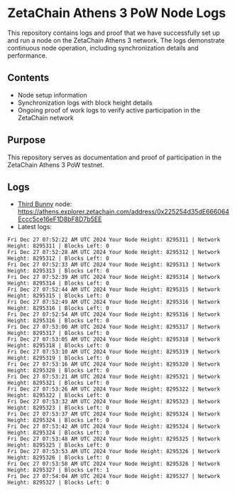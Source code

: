 # ZetaChain Athens 3 PoW Node Logs
This repository contains logs and proof that we have successfully set up and run a node on the ZetaChain Athens 3 network. The logs demonstrate continuous node operation, including synchronization details and performance.

## Contents
- Node setup information
- Synchronization logs with block height details
- Ongoing proof of work logs to verify active participation in the ZetaChain network

## Purpose
This repository serves as documentation and proof of participation in the ZetaChain Athens 3 PoW testnet.

## Logs

- [Third Bunny](https://thirdbunny.xyz/) node: https://athens.explorer.zetachain.com/address/0x225254d35dE666064Eccc5ce16eF1D8bF8D7b5EE
- Latest logs:
```
Fri Dec 27 07:52:22 AM UTC 2024 Your Node Height: 8295311 | Network Height: 8295311 | Blocks Left: 0
Fri Dec 27 07:52:28 AM UTC 2024 Your Node Height: 8295312 | Network Height: 8295312 | Blocks Left: 0
Fri Dec 27 07:52:33 AM UTC 2024 Your Node Height: 8295313 | Network Height: 8295313 | Blocks Left: 0
Fri Dec 27 07:52:39 AM UTC 2024 Your Node Height: 8295314 | Network Height: 8295314 | Blocks Left: 0
Fri Dec 27 07:52:44 AM UTC 2024 Your Node Height: 8295315 | Network Height: 8295315 | Blocks Left: 0
Fri Dec 27 07:52:49 AM UTC 2024 Your Node Height: 8295316 | Network Height: 8295316 | Blocks Left: 0
Fri Dec 27 07:52:54 AM UTC 2024 Your Node Height: 8295316 | Network Height: 8295316 | Blocks Left: 0
Fri Dec 27 07:53:00 AM UTC 2024 Your Node Height: 8295317 | Network Height: 8295317 | Blocks Left: 0
Fri Dec 27 07:53:05 AM UTC 2024 Your Node Height: 8295318 | Network Height: 8295318 | Blocks Left: 0
Fri Dec 27 07:53:10 AM UTC 2024 Your Node Height: 8295319 | Network Height: 8295319 | Blocks Left: 0
Fri Dec 27 07:53:16 AM UTC 2024 Your Node Height: 8295320 | Network Height: 8295320 | Blocks Left: 0
Fri Dec 27 07:53:21 AM UTC 2024 Your Node Height: 8295321 | Network Height: 8295321 | Blocks Left: 0
Fri Dec 27 07:53:26 AM UTC 2024 Your Node Height: 8295322 | Network Height: 8295322 | Blocks Left: 0
Fri Dec 27 07:53:32 AM UTC 2024 Your Node Height: 8295323 | Network Height: 8295323 | Blocks Left: 0
Fri Dec 27 07:53:37 AM UTC 2024 Your Node Height: 8295324 | Network Height: 8295324 | Blocks Left: 0
Fri Dec 27 07:53:42 AM UTC 2024 Your Node Height: 8295324 | Network Height: 8295324 | Blocks Left: 0
Fri Dec 27 07:53:48 AM UTC 2024 Your Node Height: 8295325 | Network Height: 8295325 | Blocks Left: 0
Fri Dec 27 07:53:53 AM UTC 2024 Your Node Height: 8295326 | Network Height: 8295326 | Blocks Left: 0
Fri Dec 27 07:53:58 AM UTC 2024 Your Node Height: 8295326 | Network Height: 8295327 | Blocks Left: 1
Fri Dec 27 07:54:04 AM UTC 2024 Your Node Height: 8295327 | Network Height: 8295327 | Blocks Left: 0
```
